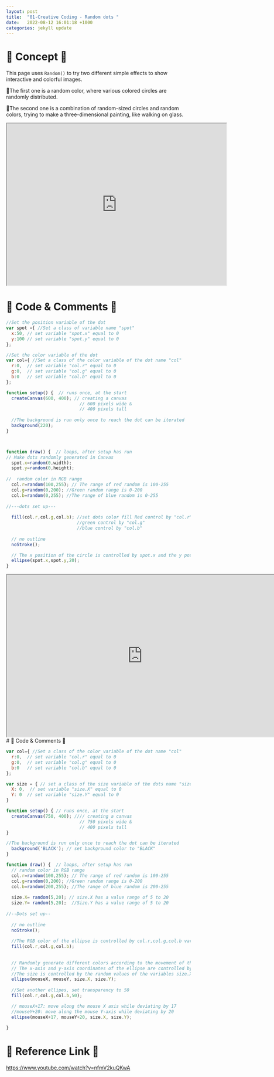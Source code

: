 ```yaml
---
layout: post
title:  "01-Creative Coding - Random dots "
date:   2022-08-12 16:01:18 +1000
categories: jekyll update
---
```



# 🌟 Concept 🌟 # 
This page uses ``` Random() ``` to try two different simple effects to show interactive and colorful images.

🌟The first one is a random color, where various colored circles are randomly distributed.

🌟The second one is a combination of random-sized circles and random colors, trying to make a three-dimensional painting, like walking on glass.

<iframe width=600 height=442 src="https://editor.p5js.org/LuciaOvO/full/d97qMJSTB"></iframe>

# 🌟 Code & Comments 🌟 

```javascript
//Set the position variable of the dot
var spot ={ //Set a class of variable name "spot"
  x:50, // set variable "spot.x" equal to 0
  y:100 // set variable "spot.y" equal to 0
};

//Set the color variable of the dot
var col={ //Set a class of the color variable of the dot name "col"
  r:0,  // set variable "col.r" equal to 0
  g:0,  // set variable "col.g" equal to 0
  b:0   // set variable "col.b" equal to 0
};

function setup() {  // runs once, at the start
  createCanvas(600, 400); // creating a canvas
                            // 600 pixels wide &
                            // 400 pixels tall
  
  //The background is run only once to reach the dot can be iterated
  background(220);
}



function draw() {  // loops, after setup has run
// Make dots randomly generated in Canvas 
  spot.x=random(0,width); 
  spot.y=random(0,height);
  
//  random color in RGB range 
  col.r=random(100,255); // The range of red random is 100-255
  col.g=random(0,200); //Green random range is 0-200
  col.b=random(0,255); //The range of blue random is 0-255
  
//---dots set up---
 
  fill(col.r,col.g,col.b); //set dots color fill Red control by "col.r"
                           //green control by "col.g"
                           //blue control by "col.b"
  
  // no outline
  noStroke();

  // The x position of the circle is controlled by spot.x and the y position is controlled by spot.y. The diameter of the circle is 20.
  ellipse(spot.x,spot.y,20);   
}
```


<iframe width=740 height=442 src="https://editor.p5js.org/LuciaOvO/full/QDEnFcaCf"></iframe>
# 🌟 Code & Comments 🌟

```javascript
var col={ //Set a class of the color variable of the dot name "col"
  r:0,  // set variable "col.r" equal to 0
  g:0,  // set variable "col.g" equal to 0
  b:0   // set variable "col.b" equal to 0
};

var size = { // set a class of the size variable of the dots name "size"
  X: 0,  // set variable "size.X" equal to 0
  Y: 0  // set variable "size.Y" equal to 0
}

function setup() { // runs once, at the start
  createCanvas(750, 400); //// creating a canvas
                            // 750 pixels wide &
                            // 400 pixels tall
}

//The background is run only once to reach the dot can be iterated
  background('BLACK'); // set background color to "BLACK"
}

function draw() {  // loops, after setup has run
  // random color in RGB range 
  col.r=random(100,255); // The range of red random is 100-255
  col.g=random(0,200); //Green random range is 0-200
  col.b=random(200,255); //The range of blue random is 200-255
  
  size.X= random(5,20); // size.X has a value range of 5 to 20
  size.Y= random(5,20);  //Size.Y has a value range of 5 to 20
  
//--Dots set up--
  
  // no outline
  noStroke();
  
  //The RGB color of the ellipse is controlled by col.r,col.g,col.b variables respectively
  fill(col.r,col.g,col.b);
  
  
  // Randomly generate different colors according to the movement of the mouse
  // The x-axis and y-axis coordinates of the ellipse are controlled by the x-axis and y-axis of the mouse, respectively.
  //The size is controlled by the random values of the variables size.X, size.Y.
  ellipse(mouseX, mouseY, size.X, size.Y);
  
  //Set another ellipes, set transparency to 50
  fill(col.r,col.g,col.b,50);

  // mouseX+17: move along the mouse X axis while deviating by 17
  //mouseY+20: move along the mouse Y-axis while deviating by 20
  ellipse(mouseX+17, mouseY+20, size.X, size.Y);
   
}
```
# 🌟 Reference Link 🌟

<https://www.youtube.com/watch?v=nfmV2kuQKwA>



